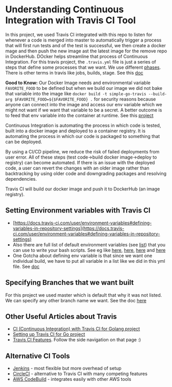 # Understanding Continuous Integration with Travis CI Tool

In this project, we used Travis CI integrated with this repo to listen for whenever a code is merged into master to automatically trigger a process that will first run tests and of the test is successful, we then create a docker mage and then push the new image ast the latest image for the remove repo in DockerHub. DOcker helps streamline that process of Continuous Integration. For this travis project, the `.travis.yml` file is just a series of steps that define some processes that we want. We use different [phases](https://docs.travis-ci.com/user/job-lifecycle/). There is other terms in travis like jobs, builds, stage. See this [doc](https://docs.travis-ci.com/user/for-beginners/#builds-stages-jobs-and-phases)

**Good to Know:** Our Docker Image needs and environmental variable `FAVORITE_FOOD` to be defined but when we build our image we did not bake that variable into the image like `docker build -t simple-go-travis --build-arg $FAVORITE_FOOD=${$FAVORITE_FOOD} .` for security reasons because anyone can connect into the image and access our env variable which we might not want if we want that variable to be a secret. A better outcome is to feed that env variable into the container at runtime. See this [project](https://github.com/okpalaChidiebere/mastering-docker/tree/master/debug-me#handy-docker-commands-to-debug-a-container)

Continuous Integration is automating the process in which code is tested, built into a docker image and deployed to a container registry. It is automating the process in which our code is packaged to something that can be deployed.

By using a CI/CD pipeline, we reduce the risk of failed deployments from user error. All of these steps (test code->build docker image->deploy to registry) can become automated. If there is an issue with the deployed code, a user can revert the changes with an older image rather than backtracking by using older code and downgrading packages and resolving dependencies.

Travis CI will build our docker image and push it to DockerHub (an image registry).

## Setting Environment variables with Travis CI

- [https://docs.travis-ci.com/user/environment-variables#defining-variables-in-repository-settings](https://docs.travis-ci.com/user/environment-variables#defining-variables-in-repository-settings)
- Also there are full list of default environment variables (see [list](https://docs.travis-ci.com/user/environment-variables#default-environment-variables)) that you can use to write your bash scripts. See eg like [here](https://docs.travis-ci.com/user/job-lifecycle/#complex-build-commands), [here](https://stackoverflow.com/questions/37544306/travis-different-script-for-different-branch), [here](https://stackoverflow.com/questions/58300724/travis-ci-enviroment-variables-per-branch-in-travis-yml/58391724#58391724) and [here](https://stackoverflow.com/questions/67850925/using-env-property-in-bash-script)
- One Gotcha about defining env variable is that since we want one individual build, we have to put all variable in a list like we did in this yml file. See [doc](https://docs.travis-ci.com/user/environment-variables/#defining-multiple-variables-per-item)

## Specifying Branches that we want built

For this project we used master which is default that why it was not listed. We can specify any other branch name we want. See the doc [here](https://docs.travis-ci.com/user/customizing-the-build/#safelisting-or-blocklisting-branches)

## Other Useful Articles about Travis

- [CI (Continuous Integration) with Travis CI for Golang project](https://medium.com/@classik19881/ci-continuous-integration-with-travis-ci-for-golang-project-532d1d1fc7b6)
- [Setting up Travis CI for Go project](https://wilson-tech.medium.com/setting-up-travis-ci-for-go-project-a538722f0c07)
- [Travis CI Features](https://docs.travis-ci.com/user/for-beginners/). Follow the side navigation on that page :)

## Alternative CI Tools

- [Jenkins](https://www.jenkins.io/) - most flexible but more overhead of setup
- [CircleCI](https://circleci.com/) - alternative to Travis CI with many competing features
- [AWS CodeBuild](https://aws.amazon.com/codebuild/) - integrates easily with other AWS tools
